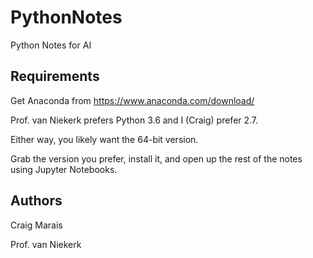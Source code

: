 # PythonNotes
Python Notes for AI

## Requirements

Get Anaconda from https://www.anaconda.com/download/

Prof. van Niekerk prefers Python 3.6 and I (Craig) prefer 2.7. 

Either way, you likely want the 64-bit version.

Grab the version you prefer, install it, and open up the rest of the notes using Jupyter Notebooks.

## Authors

Craig Marais

Prof. van Niekerk